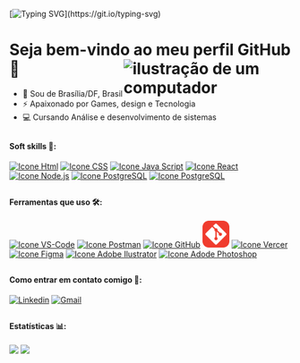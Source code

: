 <link rel="stylesheet" href="https://cdn.jsdelivr.net/gh/devicons/devicon@v2.15.1/devicon.min.css">

[![Typing SVG](https://readme-typing-svg.demolab.com?font=Fira+Code&size=28&pause=1000&color=5113F7&width=435&height=40&lines=Hello%2C+I'm+Diego+Evertony!)](https://git.io/typing-svg)
# Seja bem-vindo ao meu perfil GitHub 🚀 <img src="https://raw.githubusercontent.com/MicaelliMedeiros/micaellimedeiros/master/image/computer-illustration.png" alt="ilustração de um computador" min-width="300px" max-width="300px" width="300px" align="right">

- 🔰  Sou de Brasília/DF, Brasil
- ⚡ Apaixonado por Games, design e Tecnologia
- 💻 Cursando Análise e desenvolvimento de sistemas

##

#### Soft skills 🧠:
[<img height="48px" width="48px" alt="Icone Html" src="https://skillicons.dev/icons?i=html"/>](https://developer.mozilla.org/pt-BR/docs/Web/HTML)
[<img height="48px" width="48px" alt="Icone CSS" src="https://skillicons.dev/icons?i=css"/>](https://developer.mozilla.org/pt-BR/docs/Web/CSS)
[<img height="48px" width="48px" alt="Icone Java Script" src="https://skillicons.dev/icons?i=js"/>](https://developer.mozilla.org/pt-BR/docs/Web/JavaScript)
[<img height="48px" width="48px" alt="Icone React" src="https://skillicons.dev/icons?i=react"/>](https://pt-br.react.dev)
[<img height="48px" width="48px" alt="Icone Node.js" src="https://skillicons.dev/icons?i=nodejs"/>](https://nodejs.org)
[<img height="48px" width="48px" alt="Icone PostgreSQL" src="https://skillicons.dev/icons?i=postgres"/>](https://www.postgresql.org)
[<img height="48px" width="48px" alt="Icone PostgreSQL" src="https://skillicons.dev/icons?i=mysql"/>](https://www.mysql.com)

##

#### Ferramentas que uso 🛠:
[<img height="48px" width="48px" alt="Icone VS-Code" src="https://skillicons.dev/icons?i=vscode"/>](https://code.visualstudio.com)
[<img height="48px" width="48px" alt="Icone Postman" src="https://i.postimg.cc/QNyBTNVk/postman.png"/>](https://www.postman.com)
[<img height="48px" width="48px" alt="Icone GitHub" src="https://skillicons.dev/icons?i=github"/>](https://github.com/)
[<img height="48px" width="48px" alt="Icone Git" src="https://raw.githubusercontent.com/tandpfun/skill-icons/main/icons/Git.svg"/>](https://git-scm.com)
[<img height="48px" width="48px" alt="Icone Vercer" src="https://skillicons.dev/icons?i=vercel"/>](https://vercel.com)
[<img height="48px" width="48px" alt="Icone Figma" src="https://skillicons.dev/icons?i=figma"/>](https://www.figma.com)
[<img height="48px" width="48px" alt="Icone Adobe Ilustrator" src="https://skillicons.dev/icons?i=ae"/>](https://www.adobe.com/br/products/aftereffects.html)
[<img height="48px" width="48px" alt="Icone Adode Photoshop" src="https://skillicons.dev/icons?i=ps"/>](https://www.adobe.com/br/products/photoshop.html)

##

#### Como entrar em contato comigo 🤝:
[<img alt="Linkedin" src="https://img.shields.io/badge/-linkedin-%230077B5?style=for-the-badge&logo=linkedin&logoColor=white"/>](https://www.linkedin.com/in/diegoevertony)
[<img alt="Gmail" src="https://img.shields.io/badge/Gmail-FFFFFF?style=for-the-badge&logo=gmail&logoColor=red"/>](mailto:diegoevertony.dev@gmail.com)



##

#### Estatísticas 📊:
<div>
<img loading="lazy" width="45%" src="https://github-readme-stats.vercel.app/api/?username=Diego Evertony&show_icons=true&include_all_commits=true&theme=radical"/>
<img loading="lazy" width="49%" src="https://github-readme-stats.vercel.app/api/top-langs/?username=Diego Evertony&layout=compact&langs_count=7&theme=radical"/>
  
</div>
